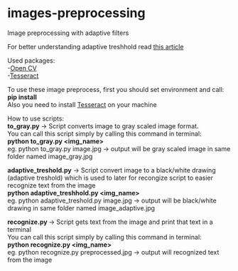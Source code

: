 # images-preprocessing
Image preprocessing with adaptive filters

For better understanding adaptive treshhold read <a href="https://docs.opencv.org/3.4.0/d7/d4d/tutorial_py_thresholding.html?fbclid=IwAR1u-zeXf_bWLRhCOsHnLDRBzEEsNoT9B0f5Ibmy5zXeQxSn8z5eclkfW-0
" target="_blank">this article</a>

Used packages: <br>
-<a href="https://pypi.org/project/opencv-python/" target="_blank">Open CV</a> <br>
-<a href="https://pypi.org/project/pytesseract/" target="_blank">Tesseract</a> <br>

To use these image preprocess, first you should set environment and call:<br>
<b>pip install </b><br>
Also you need to install <a href="https://www.bl.uk/britishlibrary/~/media/bl/global/early%20indian%20printed%20books/training%20resources/installing%20and%20using%20tesseract%20ocr.pdf" target="_blank">Tesseract</a> on your machine

How to use scripts: <br>
<b>to_gray.py </b> -> Script converts image to gray scaled image format. <br>
You can call this script simply by calling this command in terminal: <br>
<b>python to_gray.py <img_name></b> <br>
eg. python to_gray.py image.jpg -> output will be gray scaled image in same folder named image_gray.jpg<br>

<b>adaptive_treshold.py</b> -> Script convert image to a black/white drawing (adaptive treshold) which is used to later for recongize script to easier recognize text from the image<br>
<b>python adaptive_treshhold.py <img_name></b> <br>
eg. python adaptive_treshold.py image.jpg -> output will be black/white drawing in same folder named image_adaptive.jpg<br>

<b>recognize.py </b> -> Script gets text from the image and print that text in a terminal <br>
You can call this script simply by calling this command in terminal: <br>
<b>python recognize.py <img_name></b> <br>
eg. python recognize.py preprocessed.jpg -> output will recognized text from the image<br>
  


